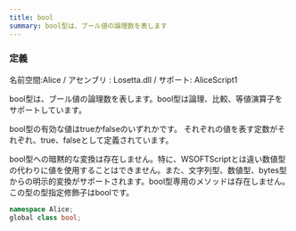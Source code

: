 ```yaml
---
title: bool
summary: bool型は、ブール値の論理数を表します
---
```

### 定義
名前空間:Alice / アセンブリ : Losetta.dll / サポート: AliceScript1

bool型は、ブール値の論理数を表します。bool型は論理、比較、等値演算子をサポートしています。

bool型の有効な値はtrueかfalseのいずれかです。 それぞれの値を表す定数がそれぞれ、true、falseとして定義されています。

bool型への暗黙的な変換は存在しません。特に、WSOFTScriptとは違い数値型の代わりに値を使用することはできません。また、文字列型、数値型、bytes型からの明示的変換がサポートされます。bool型専用のメソッドは存在しません。この型の型指定修飾子はboolです。

```cs title="AliceScript"
namespace Alice;
global class bool;
```